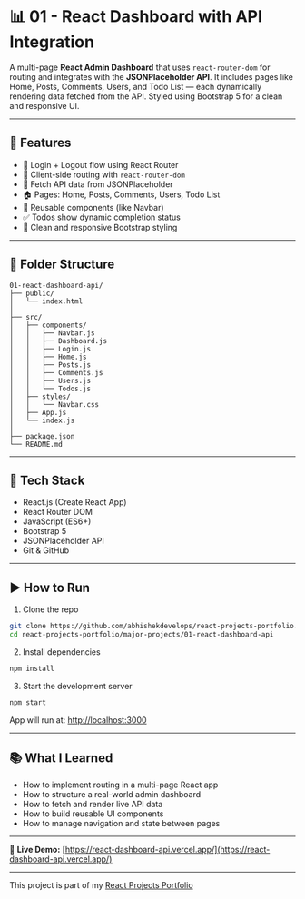 # 📊 01 - React Dashboard with API Integration

A multi-page **React Admin Dashboard** that uses `react-router-dom` for routing and integrates with the **JSONPlaceholder API**. It includes pages like Home, Posts, Comments, Users, and Todo List — each dynamically rendering data fetched from the API. Styled using Bootstrap 5 for a clean and responsive UI.

---

## 🚀 Features

- 🔐 Login + Logout flow using React Router
- 🧭 Client-side routing with `react-router-dom`
- 🔄 Fetch API data from JSONPlaceholder
- 🏠 Pages: Home, Posts, Comments, Users, Todo List
- 🧱 Reusable components (like Navbar)
- ✅ Todos show dynamic completion status
- 🎨 Clean and responsive Bootstrap styling

---

## 📂 Folder Structure

```
01-react-dashboard-api/
├── public/
│   └── index.html
│
├── src/
│   ├── components/
│   │   ├── Navbar.js
│   │   ├── Dashboard.js
│   │   ├── Login.js
│   │   ├── Home.js
│   │   ├── Posts.js
│   │   ├── Comments.js
│   │   ├── Users.js
│   │   └── Todos.js
│   ├── styles/
│   │   └── Navbar.css
│   ├── App.js
│   └── index.js
│
├── package.json
└── README.md
```

---

## 🧠 Tech Stack

- React.js (Create React App)
- React Router DOM
- JavaScript (ES6+)
- Bootstrap 5
- JSONPlaceholder API
- Git & GitHub

---

## ▶️ How to Run

1. Clone the repo
```bash
git clone https://github.com/abhishekdevelops/react-projects-portfolio.git
cd react-projects-portfolio/major-projects/01-react-dashboard-api
```

2. Install dependencies
```bash
npm install
```

3. Start the development server
```bash
npm start
```

App will run at: [http://localhost:3000](http://localhost:3000)

---

## 📚 What I Learned

- How to implement routing in a multi-page React app
- How to structure a real-world admin dashboard
- How to fetch and render live API data
- How to build reusable UI components
- How to manage navigation and state between pages

---

🔗 **Live Demo:** [https://react-dashboard-api.vercel.app/](https://react-dashboard-api.vercel.app/)

---

This project is part of my [React Projects Portfolio](https://github.com/abhishekdevelops/react-projects-portfolio)
